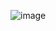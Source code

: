 ![image](https://github.com/mainangaruiya/alx-system_engineering-devops/assets/100405059/663b8049-d798-4985-b1f6-e647ac76ff33)

